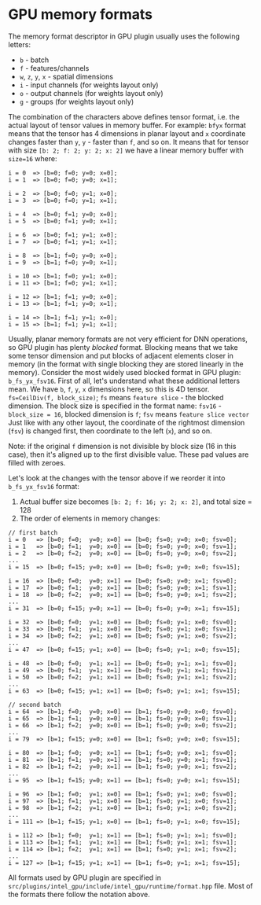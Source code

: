 # GPU memory formats

The memory format descriptor in GPU plugin usually uses the following letters:
 - `b` - batch
 - `f` - features/channels
 - `w`, `z`, `y`, `x` - spatial dimensions
 - `i` - input channels (for weights layout only)
 - `o` - output channels (for weights layout only)
 - `g` - groups (for weights layout only)

The combination of the characters above defines tensor format, i.e. the actual layout of tensor values in memory buffer. For example:
`bfyx` format means that the tensor has 4 dimensions in planar layout and `x` coordinate changes faster than `y`, `y` - faster than `f`, and so on.
It means that for tensor with size `[b: 2; f: 2; y: 2; x: 2]` we have a linear memory buffer with `size=16` where:
```
i = 0  => [b=0; f=0; y=0; x=0];
i = 1  => [b=0; f=0; y=0; x=1];

i = 2  => [b=0; f=0; y=1; x=0];
i = 3  => [b=0; f=0; y=1; x=1];

i = 4  => [b=0; f=1; y=0; x=0];
i = 5  => [b=0; f=1; y=0; x=1];

i = 6  => [b=0; f=1; y=1; x=0];
i = 7  => [b=0; f=1; y=1; x=1];

i = 8  => [b=1; f=0; y=0; x=0];
i = 9  => [b=1; f=0; y=0; x=1];

i = 10 => [b=1; f=0; y=1; x=0];
i = 11 => [b=1; f=0; y=1; x=1];

i = 12 => [b=1; f=1; y=0; x=0];
i = 13 => [b=1; f=1; y=0; x=1];

i = 14 => [b=1; f=1; y=1; x=0];
i = 15 => [b=1; f=1; y=1; x=1];
```

Usually, planar memory formats are not very efficient for DNN operations, so GPU plugin has plenty *blocked* format. Blocking means that we take some tensor dimension
and put blocks of adjacent elements closer in memory (in the format with single blocking they are stored linearly in the memory). Consider the most widely used
blocked format in GPU plugin: `b_fs_yx_fsv16`. First of all, let's understand what these additional letters mean. We have `b`, `f`, `y`, `x` dimensions here, so
this is 4D tensor.
`fs=CeilDiv(f, block_size)`; `fs` means `feature slice` - the blocked dimension.
The block size is specified in the format name: `fsv16` - `block_size = 16`, blocked dimension is `f`; `fsv` means `feature slice vector`
Just like with any other layout, the coordinate of the rightmost dimension (`fsv`) is changed first, then coordinate to the left (`x`), and so on.

Note: if the original `f` dimension is not divisible by block size (16 in this case), then it's aligned up to the first divisible value. These pad values
are filled with zeroes.

Let's look at the changes with the tensor above if we reorder it into `b_fs_yx_fsv16` format:
1. Actual buffer size becomes `[b: 2; f: 16; y: 2; x: 2]`, and total size = 128
2. The order of elements in memory changes:
```
// first batch
i = 0   => [b=0; f=0;  y=0; x=0] == [b=0; fs=0; y=0; x=0; fsv=0];
i = 1   => [b=0; f=1;  y=0; x=0] == [b=0; fs=0; y=0; x=0; fsv=1];
i = 2   => [b=0; f=2;  y=0; x=0] == [b=0; fs=0; y=0; x=0; fsv=2];
...
i = 15  => [b=0; f=15; y=0; x=0] == [b=0; fs=0; y=0; x=0; fsv=15];

i = 16  => [b=0; f=0;  y=0; x=1] == [b=0; fs=0; y=0; x=1; fsv=0];
i = 17  => [b=0; f=1;  y=0; x=1] == [b=0; fs=0; y=0; x=1; fsv=1];
i = 18  => [b=0; f=2;  y=0; x=1] == [b=0; fs=0; y=0; x=1; fsv=2];
...
i = 31  => [b=0; f=15; y=0; x=1] == [b=0; fs=0; y=0; x=1; fsv=15];

i = 32  => [b=0; f=0;  y=1; x=0] == [b=0; fs=0; y=1; x=0; fsv=0];
i = 33  => [b=0; f=1;  y=1; x=0] == [b=0; fs=0; y=1; x=0; fsv=1];
i = 34  => [b=0; f=2;  y=1; x=0] == [b=0; fs=0; y=1; x=0; fsv=2];
...
i = 47  => [b=0; f=15; y=1; x=0] == [b=0; fs=0; y=1; x=0; fsv=15];

i = 48  => [b=0; f=0;  y=1; x=1] == [b=0; fs=0; y=1; x=1; fsv=0];
i = 49  => [b=0; f=1;  y=1; x=1] == [b=0; fs=0; y=1; x=1; fsv=1];
i = 50  => [b=0; f=2;  y=1; x=1] == [b=0; fs=0; y=1; x=1; fsv=2];
...
i = 63  => [b=0; f=15; y=1; x=1] == [b=0; fs=0; y=1; x=1; fsv=15];

// second batch
i = 64  => [b=1; f=0;  y=0; x=0] == [b=1; fs=0; y=0; x=0; fsv=0];
i = 65  => [b=1; f=1;  y=0; x=0] == [b=1; fs=0; y=0; x=0; fsv=1];
i = 66  => [b=1; f=2;  y=0; x=0] == [b=1; fs=0; y=0; x=0; fsv=2];
...
i = 79  => [b=1; f=15; y=0; x=0] == [b=1; fs=0; y=0; x=0; fsv=15];

i = 80  => [b=1; f=0;  y=0; x=1] == [b=1; fs=0; y=0; x=1; fsv=0];
i = 81  => [b=1; f=1;  y=0; x=1] == [b=1; fs=0; y=0; x=1; fsv=1];
i = 82  => [b=1; f=2;  y=0; x=1] == [b=1; fs=0; y=0; x=1; fsv=2];
...
i = 95  => [b=1; f=15; y=0; x=1] == [b=1; fs=0; y=0; x=1; fsv=15];

i = 96  => [b=1; f=0;  y=1; x=0] == [b=1; fs=0; y=1; x=0; fsv=0];
i = 97  => [b=1; f=1;  y=1; x=0] == [b=1; fs=0; y=1; x=0; fsv=1];
i = 98  => [b=1; f=2;  y=1; x=0] == [b=1; fs=0; y=1; x=0; fsv=2];
...
i = 111 => [b=1; f=15; y=1; x=0] == [b=1; fs=0; y=1; x=0; fsv=15];

i = 112 => [b=1; f=0;  y=1; x=1] == [b=1; fs=0; y=1; x=1; fsv=0];
i = 113 => [b=1; f=1;  y=1; x=1] == [b=1; fs=0; y=1; x=1; fsv=1];
i = 114 => [b=1; f=2;  y=1; x=1] == [b=1; fs=0; y=1; x=1; fsv=2];
...
i = 127 => [b=1; f=15; y=1; x=1] == [b=1; fs=0; y=1; x=1; fsv=15];
```

All formats used by GPU plugin are specified in `src/plugins/intel_gpu/include/intel_gpu/runtime/format.hpp` file. Most of the formats there follow the notation above.
